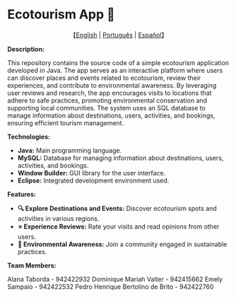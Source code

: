 # Ecotourism App 🌿

<p align="center">
    【<a href="https://github.com/Sacm-is/Aplicativo-de-Ecoturismo/blob/main/README.English.md">English</a> | <a href="https://github.com/Sacm-is/Aplicativo-de-Ecoturismo/blob/main/README.md">Português</a> | <a href="https://github.com/Sacm-is/Aplicativo-de-Ecoturismo/blob/main/README.Spanish.md">Español</a>】
</p>

**Description:**

This repository contains the source code of a simple ecotourism application developed in Java. The app serves as an interactive platform where users can discover places and events related to ecotourism, review their experiences, and contribute to environmental awareness. By leveraging user reviews and research, the app encourages visits to locations that adhere to safe practices, promoting environmental conservation and supporting local communities. The system uses an SQL database to manage information about destinations, users, activities, and bookings, ensuring efficient tourism management.

**Technologies:**

* **Java:** Main programming language.
* **MySQL:** Database for managing information about destinations, users, activities, and bookings.
* **Window Builder:** GUI library for the user interface.
* **Eclipse:** Integrated development environment used.

**Features:**

* **🔍 Explore Destinations and Events:** Discover ecotourism spots and activities in various regions.
* **⭐ Experience Reviews:** Rate your visits and read opinions from other users.
* **🌱 Environmental Awareness:** Join a community engaged in sustainable practices.

**Team Members:**

Alana Taborda - 942422932 Dominique Mariah Valter - 942415662 Emely Sampaio - 942422532 Pedro Henrique Bertolino de Brito - 942422760

